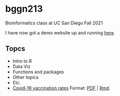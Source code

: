 # bggn213

Bioinformatics class at UC San Diego Fall 2021

I have now got a demo website up and running [here](https://bioboot.github.io/bggn212/).

## Topcs
- Intro to R
- Data Viz
- Functions and packages
- Other topics
- Etc.
- [Covid-19 vaccination rates](https://github.com/bioboot/bggn212/blob/main/class17/class17.md) Format: [PDF](https://github.com/bioboot/bggn212/blob/main/class17/class17.pdf) | [Rmd](https://github.com/bioboot/bggn212/blob/main/class17/class17.Rmd).  



